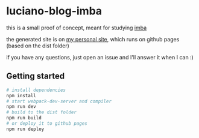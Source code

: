 # luciano-blog-imba

this is a small proof of concept, meant for studying [imba](http://imba.io/)

the generated site is on [my personal site](http://www.ratamero.com/luciano-imba-blog/), which runs on github pages (based on the dist folder)

if you have any questions, just open an issue and I'll answer it when I can :)

## Getting started

```bash
# install dependencies
npm install
# start webpack-dev-server and compiler
npm run dev
# build to the dist folder
npm run build
# or deploy it to github pages
npm run deploy
```
